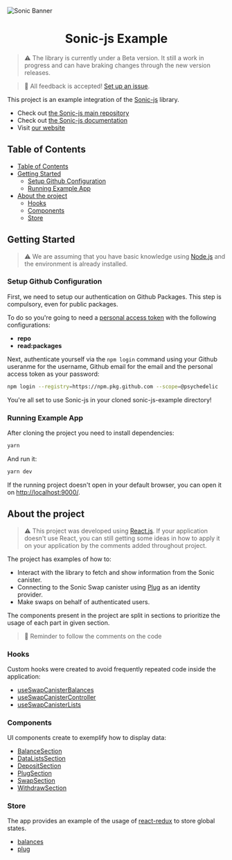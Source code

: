 ![Sonic Banner](https://storageapi.fleek.co/fleek-team-bucket/logos/sonic-log.png)

<h1 align="center">Sonic-js Example</h1>

> ⚠️ The library is currently under a Beta version. It still a work in progress and can have braking changes through the new version releases.

> 💬 All feedback is accepted! [Set up an issue](https://github.com/Psychedelic/sonic-js/issues).

This project is an example integration of the [Sonic-js](https://github.com/Psychedelic/sonic-js) library.

- Check out [the Sonic-js main repository](https://github.com/Psychedelic/sonic-js)
- Check out [the Sonic-js documentation](https://docs.sonic.ooo/dev/sonic-js)
- Visit [our website](https://sonic.ooo/)

## Table of Contents

- [Table of Contents](#table-of-contents)
- [Getting Started](#getting-started)
  - [Setup Github Configuration](#setup-github-configuration)
  - [Running Example App](#running-exaple-app)
- [About the project](#about-the-project)
  - [Hooks](#hooks)
  - [Components](#components)
  - [Store](#store)

## Getting Started

> ⚠️ We are assuming that you have basic knowledge using [Node.js](https://nodejs.org/) and the environment is already installed.

### Setup Github Configuration

First, we need to setup our authentication on Github Packages. This step is compulsory, even for public packages.

To do so you're going to need a [personal access token](https://github.com/settings/tokens) with the following configurations:

- **repo**
- **read:packages**

Next, authenticate yourself via the `npm login` command using your Github useranme for the username, Github email for the email and the personal access token as your password:

```bash
npm login --registry=https://npm.pkg.github.com --scope=@psychedelic
```

You're all set to use Sonic-js in your cloned sonic-js-example directory!

### Running Example App

After cloning the project you need to install dependencies:

```bash
yarn
```

And run it:

```bash
yarn dev
```

If the running project doesn't open in your default browser, you can open it on [http://localhost:9000/](http://localhost:9000/).

## About the project

> ⚠️ This project was developed using [React.js](https://reactjs.org/). If your application doesn't use React, you can still getting some ideas in how to apply it on your application by the comments added throughout project.

The project has examples of how to:
- Interact with the library to fetch and show information from the Sonic canister. 
- Connecting to the Sonic Swap canister using [Plug](https://plugwallet.ooo) as an identity provider.
- Make swaps on behalf of authenticated users.

The components present in the project are split in sections to prioritize the usage of each part in given section.

> 💬 Reminder to follow the comments on the code

### Hooks

Custom hooks were created to avoid frequently repeated code inside the application:

- [useSwapCanisterBalances](src/hooks/use-swap-canister-balances.ts)
- [useSwapCanisterController](src/hooks/use-swap-canister-controller.ts)
- [useSwapCanisterLists](src/hooks/use-swap-canister-lists.ts)

### Components

UI components create to exemplify how to display data:

- [BalanceSection](src/components/balance.tsx)
- [DataListsSection](src/components/data-lists.tsx)
- [DepositSection](src/components/deposit.tsx)
- [PlugSection](src/components/plug.tsx)
- [SwapSection](src/components/swap.tsx)
- [WithdrawSection](src/components/withdraw.tsx)

### Store

The app provides an example of the usage of [react-redux](https://react-redux.js.org/) to store global states.

- [balances](src/store/features/balance-slice.ts)
- [plug](src/store/features/plug-slice.ts)
